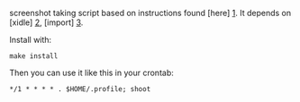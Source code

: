 screenshot taking script based on instructions found [here] [1]. It
depends on [xidle] [2], [import] [3].

Install with:

```make install```

Then you can use it like this in your crontab:

```*/1 * * * * . $HOME/.profile; shoot```

[1]: https://wiki.archlinux.org/index.php/Taking_a_Screenshot
[2]: http://github.com/gpolitis/xidle
[3]: http://www.imagemagick.org/script/import.php